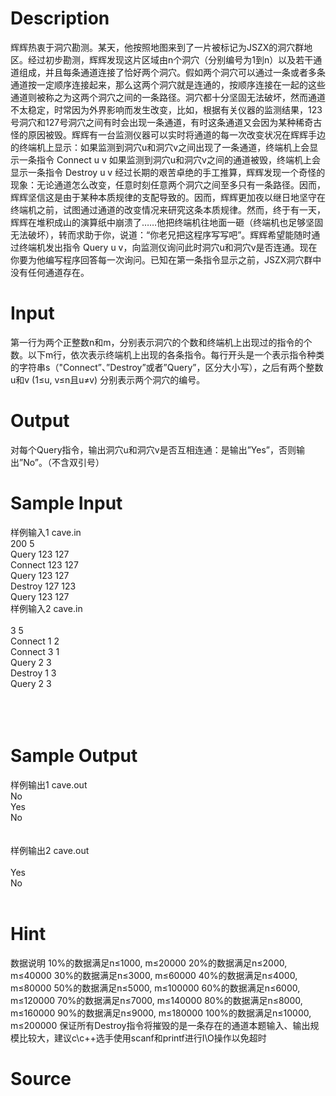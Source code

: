 
# Description

<div class="content"><p>辉辉热衷于洞穴勘测。某天，他按照地图来到了一片被标记为JSZX的洞穴群地区。经过初步勘测，辉辉发现这片区域由n个洞穴（分别编号为1到n）以及若干通道组成，并且每条通道连接了恰好两个洞穴。假如两个洞穴可以通过一条或者多条通道按一定顺序连接起来，那么这两个洞穴就是连通的，按顺序连接在一起的这些通道则被称之为这两个洞穴之间的一条路径。洞穴都十分坚固无法破坏，然而通道不太稳定，时常因为外界影响而发生改变，比如，根据有关仪器的监测结果，123号洞穴和127号洞穴之间有时会出现一条通道，有时这条通道又会因为某种稀奇古怪的原因被毁。辉辉有一台监测仪器可以实时将通道的每一次改变状况在辉辉手边的终端机上显示：如果监测到洞穴u和洞穴v之间出现了一条通道，终端机上会显示一条指令 Connect u v 如果监测到洞穴u和洞穴v之间的通道被毁，终端机上会显示一条指令 Destroy u v 经过长期的艰苦卓绝的手工推算，辉辉发现一个奇怪的现象：无论通道怎么改变，任意时刻任意两个洞穴之间至多只有一条路径。因而，辉辉坚信这是由于某种本质规律的支配导致的。因而，辉辉更加夜以继日地坚守在终端机之前，试图通过通道的改变情况来研究这条本质规律。然而，终于有一天，辉辉在堆积成山的演算纸中崩溃了……他把终端机往地面一砸（终端机也足够坚固无法破坏），转而求助于你，说道：“你老兄把这程序写写吧”。辉辉希望能随时通过终端机发出指令 Query u v，向监测仪询问此时洞穴u和洞穴v是否连通。现在你要为他编写程序回答每一次询问。已知在第一条指令显示之前，JSZX洞穴群中没有任何通道存在。</p></div>

# Input

<div class="content"><p>第一行为两个正整数n和m，分别表示洞穴的个数和终端机上出现过的指令的个数。以下m行，依次表示终端机上出现的各条指令。每行开头是一个表示指令种类的字符串s（&#34;Connect”、”Destroy”或者”Query”，区分大小写），之后有两个整数u和v (1≤u, v≤n且u≠v) 分别表示两个洞穴的编号。</p></div>

# Output

<div class="content"><p>对每个Query指令，输出洞穴u和洞穴v是否互相连通：是输出”Yes”，否则输出”No”。（不含双引号）</p></div>

# Sample Input

<div class="content"><span class="sampledata">样例输入1 cave.in<br/>
200	5<br/>
Query	123	127<br/>
Connect	123	127<br/>
Query	123	127<br/>
Destroy	127	123<br/>
Query	123	127<br/>
样例输入2 cave.in<br/>
<br/>
3 	5<br/>
Connect	1	2<br/>
Connect	3	1<br/>
Query	2	3<br/>
Destroy	1	3<br/>
Query	2	3<br/>
<br/>
<br/>
<br/>
</span></div>

# Sample Output

<div class="content"><span class="sampledata">样例输出1 cave.out<br/>
No<br/>
Yes<br/>
No<br/>
<br/>
<br/>
样例输出2 cave.out<br/>
<br/>
Yes<br/>
No<br/>
<br/>
</span></div>

# Hint

<div class="content"><p></p><p>数据说明 10%的数据满足n≤1000, m≤20000 20%的数据满足n≤2000, m≤40000 30%的数据满足n≤3000, m≤60000 40%的数据满足n≤4000, m≤80000 50%的数据满足n≤5000, m≤100000 60%的数据满足n≤6000, m≤120000 70%的数据满足n≤7000, m≤140000 80%的数据满足n≤8000, m≤160000 90%的数据满足n≤9000, m≤180000 100%的数据满足n≤10000, m≤200000 保证所有Destroy指令将摧毁的是一条存在的通道本题输入、输出规模比较大，建议c\c++选手使用scanf和printf进行I\O操作以免超时</p><p></p></div>

# Source

<div class="content"><p><a href="problemset.php?search="></a></p></div>

